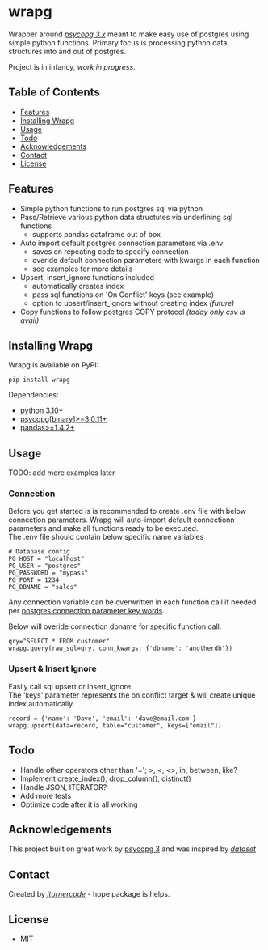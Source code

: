 # wrapg
Wrapper around [_psycopg 3.x_](https://www.psycopg.org/psycopg3/docs/index.html) meant to make easy use of postgres using simple python functions. Primary focus is processing python data structures into and out of postgres.

Project is in infancy, _work in progress_.


## Table of Contents
* [Features](#features)
* [Installing Wrapg](#setup)
* [Usage](#usage)
* [Todo](#todo)
* [Acknowledgements](#acknowledgements)
* [Contact](#contact)
* [License](#license)


## Features
- Simple python functions to run postgres sql via python
- Pass/Retrieve various python data structutes via underlining sql functions
    - supports pandas dataframe out of box
- Auto import default postgres connection parameters via .env
    - saves on repeating code to specify connection
    - overide default connection parameters with kwargs in each function
    - see examples for more details
- Upsert, insert_ignore functions included
    - automatically creates index
    - pass sql functions on 'On Conflict' keys (see example)
    - option to upsert/insert_ignore without creating index *(future)*
- Copy functions to follow postgres COPY protocol *(today only csv is avail)*


## Installing Wrapg
Wrapg is available on PyPI:
```
pip install wrapg
```

Dependencies:
- python 3.10+
- [psycopg[binary]>=3.0.11+](https://www.psycopg.org/psycopg3/docs/index.html)
- [pandas>=1.4.2+](https://pandas.pydata.org/docs/index.html)


## Usage
TODO: add more examples later

### Connection
Before you get started is is recommended to create .env file with below connection parameters.
Wrapg will auto-import default connectionn parameters and make all functions ready to be executed.  
The .env file should contain below specific name variables
```
# Database config
PG_HOST = "localhost"
PG_USER = "postgres"
PG_PASSWORD = "mypass"
PG_PORT = 1234
PG_DBNAME = "sales"
```

Any connection variable can be overwritten in each function call if needed per [postgres connection parameter key words](https://www.postgresql.org/docs/current/libpq-connect.html#LIBPQ-PARAMKEYWORDS).

Below will overide connection dbname for specific function call.
```
qry="SELECT * FROM customer" 
wrapg.query(raw_sql=qry, conn_kwargs: {'dbname': 'anotherdb'})

```

### Upsert & Insert Ignore
Easily call sql upsert or insert_ignore.  
The 'keys' parameter represents the on conflict target & will create unique index automatically.
```
record = {'name': 'Dave', 'email': 'dave@email.com'}
wrapg.upsert(data=record, table="customer", keys=["email"])
```


## Todo
- Handle other operators other than '='; >, <, <>, in, between, like?
- Implement create_index(), drop_column(), distinct()
- Handle JSON, ITERATOR?
- Add more tests
- Optimize code after it is all working


## Acknowledgements
This project built on great work by [psycopg 3](https://www.psycopg.org/psycopg3/docs/index.html) and was inspired by [_dataset_](https://dataset.readthedocs.io/en/latest/) 


## Contact
Created by [_jturnercode_](https://github.com/jturnercode) - hope package is helps.


## License
- MIT


